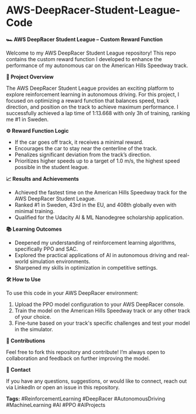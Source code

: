 # AWS-DeepRacer-Student-League-Code


**🏎️ AWS DeepRacer Student League – Custom Reward Function**

Welcome to my AWS DeepRacer Student League repository! This repo contains the custom reward function I developed to enhance the performance of my autonomous car on the American Hills Speedway track.

**🚀 Project Overview**

The AWS DeepRacer Student League provides an exciting platform to explore reinforcement learning in autonomous driving. For this project, I focused on optimizing a reward function that balances speed, track direction, and position on the track to achieve maximum performance. I successfully achieved a lap time of 1:13.668 with only 3h of training, ranking me #1 in Sweden.


**⚙️ Reward Function Logic**

 - If the car goes off track, it receives a minimal reward.
 - Encourages the car to stay near the centerline of the track.
 - Penalizes significant deviation from the track’s direction.
 - Prioritizes higher speeds up to a target of 1.0 m/s, the highest speed possible in the student league. 

**📈 Results and Achievements**

 - Achieved the fastest time on the American Hills Speedway track for the AWS DeepRacer Student League.
 - Ranked #1 in Sweden, 43rd in the EU, and 408th globally even with minimal training.
 - Qualified for the Udacity AI & ML Nanodegree scholarship application.

**📚 Learning Outcomes**

 - Deepened my understanding of reinforcement learning algorithms, specifically PPO and SAC.
 - Explored the practical applications of AI in autonomous driving and real-world simulation environments.
 - Sharpened my skills in optimization in competitive settings.

**🛠️ How to Use**

To use this code in your AWS DeepRacer environment:

  1. Upload the PPO model configuration to your AWS DeepRacer console.
  2. Train the model on the American Hills Speedway track or any other track of your choice.
  3. Fine-tune based on your track's specific challenges and test your model in the simulator.

**🤝 Contributions**

Feel free to fork this repository and contribute! I’m always open to collaboration and feedback on further improving the model.

**📧 Contact**

If you have any questions, suggestions, or would like to connect, reach out via LinkedIn or open an issue in this repository.

**Tags:**
#ReinforcementLearning #DeepRacer #AutonomousDriving #MachineLearning #AI #PPO #AIProjects
